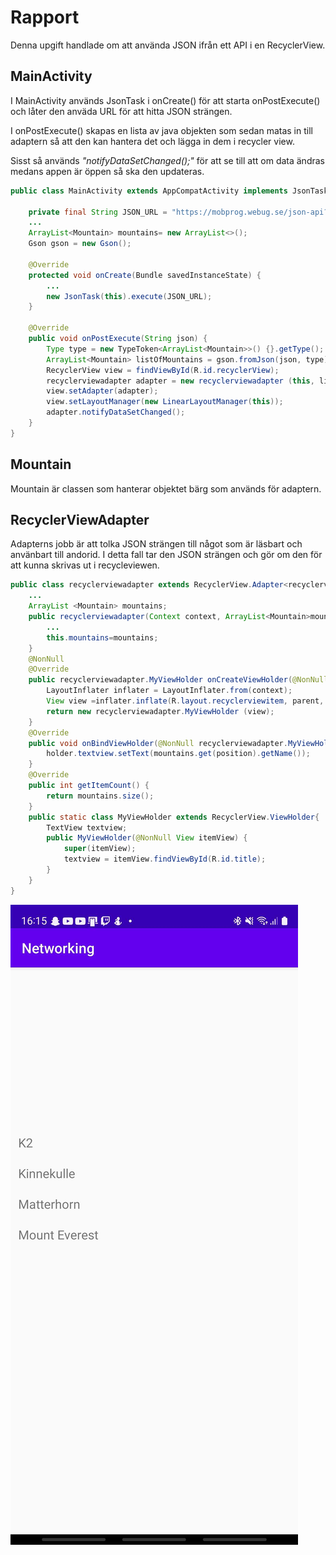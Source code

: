 
# Rapport
Denna upgift handlade om att använda JSON ifrån ett API i en RecyclerView. 

## MainActivity
I MainActivity används JsonTask i onCreate() för att starta onPostExecute() och låter den anväda URL för att hitta JSON strängen.

I onPostExecute() skapas en lista av java objekten som sedan matas in till adaptern så att den kan hantera det och lägga in dem i
recycler view.

Sisst så används *"notifyDataSetChanged();"* för att se till att om data ändras medans appen är öppen så ska den updateras. 

```java
public class MainActivity extends AppCompatActivity implements JsonTask.JsonTaskListener {

    private final String JSON_URL = "https://mobprog.webug.se/json-api?login=brom";
    ...
    ArrayList<Mountain> mountains= new ArrayList<>();
    Gson gson = new Gson();
    
    @Override
    protected void onCreate(Bundle savedInstanceState) {  
        ...
        new JsonTask(this).execute(JSON_URL);
    }
    
    @Override
    public void onPostExecute(String json) {
        Type type = new TypeToken<ArrayList<Mountain>>() {}.getType();
        ArrayList<Mountain> listOfMountains = gson.fromJson(json, type);
        RecyclerView view = findViewById(R.id.recyclerView);
        recyclerviewadapter adapter = new recyclerviewadapter (this, listOfMountains);
        view.setAdapter(adapter);
        view.setLayoutManager(new LinearLayoutManager(this));
        adapter.notifyDataSetChanged();
    }
}
```

## Mountain
Mountain är classen som hanterar objektet bärg som används för adaptern. 

## RecyclerViewAdapter
Adapterns jobb är att tolka JSON strängen till något som är läsbart och använbart till andorid. I detta fall tar den JSON strängen
och gör om den för att kunna skrivas ut i recycleviewen. 

```java
public class recyclerviewadapter extends RecyclerView.Adapter<recyclerviewadapter.MyViewHolder> {
    ...
    ArrayList <Mountain> mountains;
    public recyclerviewadapter(Context context, ArrayList<Mountain>mountains){
        ...
        this.mountains=mountains;
    }
    @NonNull
    @Override
    public recyclerviewadapter.MyViewHolder onCreateViewHolder(@NonNull ViewGroup parent, int viewType) {
        LayoutInflater inflater = LayoutInflater.from(context);
        View view =inflater.inflate(R.layout.recyclerviewitem, parent, false);
        return new recyclerviewadapter.MyViewHolder (view);
    }
    @Override
    public void onBindViewHolder(@NonNull recyclerviewadapter.MyViewHolder holder, int position) {
        holder.textview.setText(mountains.get(position).getName());
    }
    @Override
    public int getItemCount() {
        return mountains.size();
    }
    public static class MyViewHolder extends RecyclerView.ViewHolder{
        TextView textview;
        public MyViewHolder(@NonNull View itemView) {
            super(itemView);
            textview = itemView.findViewById(R.id.title);
        }
    }
}
```



![](image0.jpg)

